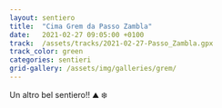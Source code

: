 ```yaml
---
layout: sentiero
title:  "Cima Grem da Passo Zambla"
date:   2021-02-27 09:05:00 +0100
track:  /assets/tracks/2021-02-27-Passo_Zambla.gpx
track_color: green
categories: sentieri
grid-gallery: /assets/img/galleries/grem/
---
```


Un altro bel sentiero!! :mountain: :snowflake: